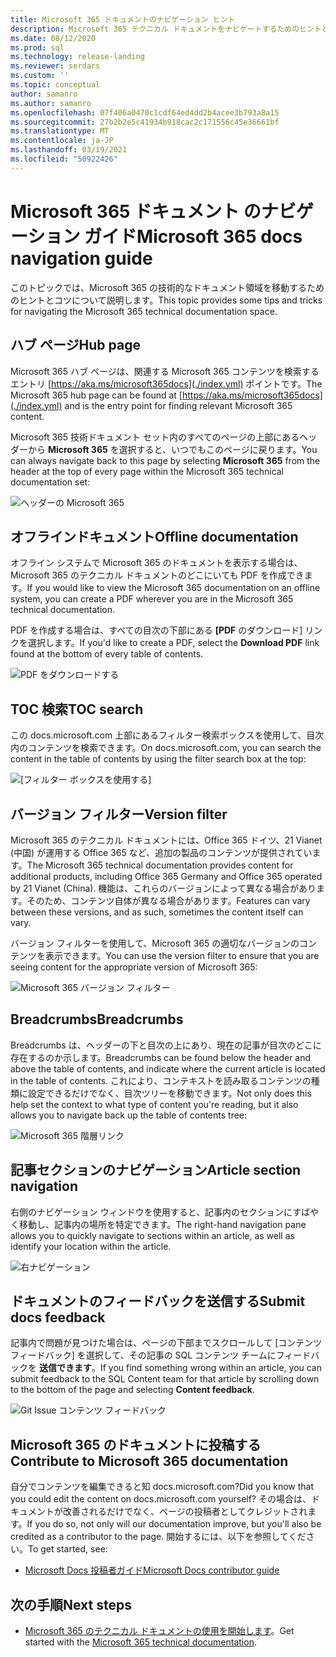 ```yaml
---
title: Microsoft 365 ドキュメントのナビゲーション ヒント
description: Microsoft 365 テクニカル ドキュメントをナビゲートするためのヒントとコツ - ハブ ページ、目次、ヘッダー、パンくずの使い方、バージョン フィルターの使い方などについて説明します。
ms.date: 08/12/2020
ms.prod: sql
ms.technology: release-landing
ms.reviewer: serdars
ms.custom: ''
ms.topic: conceptual
author: samanro
ms.author: samanro
ms.openlocfilehash: 07f406a0470c1cdf64ed4dd2b4acee3b793a8a15
ms.sourcegitcommit: 27b2b2e5c41934b918cac2c171556c45e36661bf
ms.translationtype: MT
ms.contentlocale: ja-JP
ms.lasthandoff: 03/19/2021
ms.locfileid: "50922426"
---
```

# <a name="microsoft-365-docs-navigation-guide"></a><span data-ttu-id="77be8-103">Microsoft 365 ドキュメント のナビゲーション ガイド</span><span class="sxs-lookup"><span data-stu-id="77be8-103">Microsoft 365 docs navigation guide</span></span>

<span data-ttu-id="77be8-104">このトピックでは、Microsoft 365 の技術的なドキュメント領域を移動するためのヒントとコツについて説明します。</span><span class="sxs-lookup"><span data-stu-id="77be8-104">This topic provides some tips and tricks for navigating the Microsoft 365 technical documentation space.</span></span>  

## <a name="hub-page"></a><span data-ttu-id="77be8-105">ハブ ページ</span><span class="sxs-lookup"><span data-stu-id="77be8-105">Hub page</span></span>

<span data-ttu-id="77be8-106">Microsoft 365 ハブ ページは、関連する Microsoft 365 コンテンツを検索するエントリ [https://aka.ms/microsoft365docs](./index.yml) ポイントです。</span><span class="sxs-lookup"><span data-stu-id="77be8-106">The Microsoft 365 hub page can be found at [https://aka.ms/microsoft365docs](./index.yml) and is the entry point for finding relevant Microsoft 365 content.</span></span>

<span data-ttu-id="77be8-107">Microsoft 365 技術ドキュメント セット内のすべてのページの上部にあるヘッダーから **Microsoft 365** を選択すると、いつでもこのページに戻ります。</span><span class="sxs-lookup"><span data-stu-id="77be8-107">You can always navigate back to this page by selecting **Microsoft 365** from the header at the top of every page within the Microsoft 365 technical documentation set:</span></span>

![ヘッダーの Microsoft 365](media/m365-header-cursor.png)

## <a name="offline-documentation"></a><span data-ttu-id="77be8-109">オフラインドキュメント</span><span class="sxs-lookup"><span data-stu-id="77be8-109">Offline documentation</span></span>

<span data-ttu-id="77be8-110">オフライン システムで Microsoft 365 のドキュメントを表示する場合は、Microsoft 365 のテクニカル ドキュメントのどこにいても PDF を作成できます。</span><span class="sxs-lookup"><span data-stu-id="77be8-110">If you would like to view the Microsoft 365 documentation on an offline system, you can create a PDF wherever you are in the Microsoft 365 technical documentation.</span></span>

<span data-ttu-id="77be8-111">PDF を作成する場合は、すべての目次の下部にある **[PDF** のダウンロード] リンクを選択します。</span><span class="sxs-lookup"><span data-stu-id="77be8-111">If you'd like to create a PDF, select the **Download PDF** link found at the bottom of every table of contents.</span></span>

![PDF をダウンロードする](media/m365-download-pdf-cursor.png)

## <a name="toc-search"></a><span data-ttu-id="77be8-113">TOC 検索</span><span class="sxs-lookup"><span data-stu-id="77be8-113">TOC search</span></span> 
<span data-ttu-id="77be8-114">この docs.microsoft.com 上部にあるフィルター検索ボックスを使用して、目次内のコンテンツを検索できます。</span><span class="sxs-lookup"><span data-stu-id="77be8-114">On docs.microsoft.com, you can search the content in the table of contents by using the filter search box at the top:</span></span>

![[フィルター ボックスを使用する]](media/m365-filter-by-title.png)

## <a name="version-filter"></a><span data-ttu-id="77be8-116">バージョン フィルター</span><span class="sxs-lookup"><span data-stu-id="77be8-116">Version filter</span></span>
<span data-ttu-id="77be8-117">Microsoft 365 のテクニカル ドキュメントには、Office 365 ドイツ、21 Vianet (中国) が運用する Office 365 など、追加の製品のコンテンツが提供されています。</span><span class="sxs-lookup"><span data-stu-id="77be8-117">The Microsoft 365 technical documentation provides content for additional products, including Office 365 Germany and Office 365 operated by 21 Vianet (China).</span></span> <span data-ttu-id="77be8-118">機能は、これらのバージョンによって異なる場合があります。そのため、コンテンツ自体が異なる場合があります。</span><span class="sxs-lookup"><span data-stu-id="77be8-118">Features can vary between these versions, and as such, sometimes the content itself can vary.</span></span>

<span data-ttu-id="77be8-119">バージョン フィルターを使用して、Microsoft 365 の適切なバージョンのコンテンツを表示できます。</span><span class="sxs-lookup"><span data-stu-id="77be8-119">You can use the version filter to ensure that you are seeing content for the appropriate version of Microsoft 365:</span></span>

![Microsoft 365 バージョン フィルター](media/m365-version-filter.png)

## <a name="breadcrumbs"></a><span data-ttu-id="77be8-121">Breadcrumbs</span><span class="sxs-lookup"><span data-stu-id="77be8-121">Breadcrumbs</span></span>

<span data-ttu-id="77be8-122">Breadcrumbs は、ヘッダーの下と目次の上にあり、現在の記事が目次のどこに存在するのか示します。</span><span class="sxs-lookup"><span data-stu-id="77be8-122">Breadcrumbs can be found below the header and above the table of contents, and indicate where the current article is located in the table of contents.</span></span>  <span data-ttu-id="77be8-123">これにより、コンテキストを読み取るコンテンツの種類に設定できるだけでなく、目次ツリーを移動できます。</span><span class="sxs-lookup"><span data-stu-id="77be8-123">Not only does this help set the context to what type of content you're reading, but it also allows you to navigate back up the table of contents tree:</span></span>

![Microsoft 365 階層リンク](media/m365-breadcrumb.png)

## <a name="article-section-navigation"></a><span data-ttu-id="77be8-125">記事セクションのナビゲーション</span><span class="sxs-lookup"><span data-stu-id="77be8-125">Article section navigation</span></span>

<span data-ttu-id="77be8-126">右側のナビゲーション ウィンドウを使用すると、記事内のセクションにすばやく移動し、記事内の場所を特定できます。</span><span class="sxs-lookup"><span data-stu-id="77be8-126">The right-hand navigation pane allows you to quickly navigate to sections within an article, as well as identify your location within the article.</span></span>  

![右ナビゲーション](media/m365-article-sections.png)

## <a name="submit-docs-feedback"></a><span data-ttu-id="77be8-128">ドキュメントのフィードバックを送信する</span><span class="sxs-lookup"><span data-stu-id="77be8-128">Submit docs feedback</span></span>

<span data-ttu-id="77be8-129">記事内で問題が見つけた場合は、ページの下部までスクロールして [コンテンツ フィードバック] を選択して、その記事の SQL コンテンツ チームにフィードバックを **送信できます**。</span><span class="sxs-lookup"><span data-stu-id="77be8-129">If you find something wrong within an article, you can submit feedback to the SQL Content team for that article by scrolling down to the bottom of the page and selecting **Content feedback**.</span></span>

![Git Issue コンテンツ フィードバック](media/m365-article-feedback.png)

## <a name="contribute-to-microsoft-365-documentation"></a><span data-ttu-id="77be8-131">Microsoft 365 のドキュメントに投稿する</span><span class="sxs-lookup"><span data-stu-id="77be8-131">Contribute to Microsoft 365 documentation</span></span>

<span data-ttu-id="77be8-132">自分でコンテンツを編集できると知 docs.microsoft.com?</span><span class="sxs-lookup"><span data-stu-id="77be8-132">Did you know that you could edit the content on docs.microsoft.com yourself?</span></span> <span data-ttu-id="77be8-133">その場合は、ドキュメントが改善されるだけでなく、ページの投稿者としてクレジットされます。</span><span class="sxs-lookup"><span data-stu-id="77be8-133">If you do so, not only will our documentation improve, but you'll also be credited as a contributor to the page.</span></span> <span data-ttu-id="77be8-134">開始するには、以下を参照してください。</span><span class="sxs-lookup"><span data-stu-id="77be8-134">To get started, see:</span></span>

- [<span data-ttu-id="77be8-135">Microsoft Docs 投稿者ガイド</span><span class="sxs-lookup"><span data-stu-id="77be8-135">Microsoft Docs contributor guide</span></span>](/contribute/)

## <a name="next-steps"></a><span data-ttu-id="77be8-136">次の手順</span><span class="sxs-lookup"><span data-stu-id="77be8-136">Next steps</span></span>

- <span data-ttu-id="77be8-137">[Microsoft 365 のテクニカル ドキュメントの使用を開始します](index.yml)。</span><span class="sxs-lookup"><span data-stu-id="77be8-137">Get started with the [Microsoft 365 technical documentation](index.yml).</span></span>